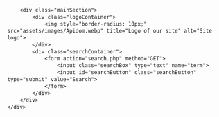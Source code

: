 <!DOCTYPE html>
<html>
<head>
	<style>
	.searchContainer #searchButton {
	color: blue;
    background-color: white;
    border: none;
    height: 36px;
    width: 125px;
    border-radius: 5px;
    border: 1px solid blue;
    font-size: 13px;
    font-weight: bold;
    margin-top: 20px;
    cursor: pointer;
    outline: none;
}
    .searchContainer #searchButton:hover {
	color: white;
    background-color: blue;
}
	</style>
	<title>Welcome to Apidom</title>
	<meta name="description" content="Search the web for sites and images.">
	<meta name="keywords" content="Search engine, apidom, websites">
	<meta name="author" content="Anubrata Sarker">
	<meta name="viewport" content="width=device-width, initial-scale=1.0">
	<link rel="stylesheet" type="text/css" href="assets/css/style.css">
</head>
<body>
	<div class="wrapper indexPage">
	
		<div class="mainSection">
			<div class="logoContainer">
				<img style="border-radius: 10px;" src="assets/images/Apidom.webp" title="Logo of our site" alt="Site logo">
			</div>
			<div class="searchContainer">
				<form action="search.php" method="GET">
					<input class="searchBox" type="text" name="term">
					<input id="searchButton" class="searchButton" type="submit" value="Search">
				</form>
			</div>
		</div>
	</div>
</body>
</html>

